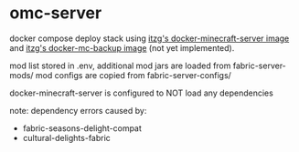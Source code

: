 # omc-server
docker compose deploy stack using [itzg's docker-minecraft-server image](https://github.com/itzg/docker-minecraft-server) and [itzg's docker-mc-backup image](https://github.com/itzg/docker-mc-backup) (not yet implemented).

mod list stored in .env, additional mod jars are loaded from fabric-server-mods/
mod configs are copied from fabric-server-configs/

docker-minecraft-server is configured to NOT load any dependencies

note: dependency errors caused by:
- fabric-seasons-delight-compat
- cultural-delights-fabric
